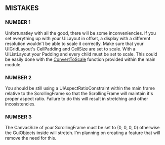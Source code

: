 ## MISTAKES
### **NUMBER 1**
Unfortunatley with all the good, there will be some inconveniencies. If you set everything up with your UILayout in offset, a display with a different resolution wouldn't be able to scale it correctly. Make sure that your UIGridLayout's CellPadding and CellSize are set to scale. With a UIListLayout your Padding and every child must be set to scale. This could be easily done with the [ConvertToScale](api.md) function provided within the main module.
### **NUMBER 2**
You should be still using a UIAspectRatioConstraint within the main frame relative to the ScrollingFrame so that the ScrollingFrame will maintain it's proper aspect ratio. Failure to do this will result in stretching and other incosistencies.
### **NUMBER 3**
The CanvasSize of your ScrollingFrame must be set to (0, 0, 0, 0) otherwise the GuiObjects inside will stretch. I'm planning on creating a feature that will remove the need for this.